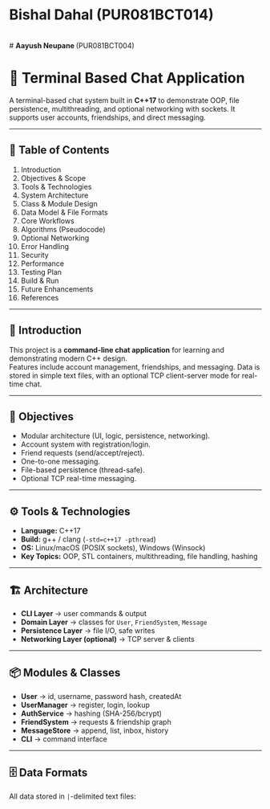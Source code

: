 # <b> Bishal Dahal </b> (PUR081BCT014)
</br>
# <b> Aayush Neupane </b> (PUR081BCT004)
</br>







# 💬 Terminal Based Chat Application

A terminal-based chat system built in **C++17** to demonstrate OOP, file persistence, multithreading, and optional networking with sockets. It supports user accounts, friendships, and direct messaging.

---

## 📑 Table of Contents
1. Introduction  
2. Objectives & Scope  
3. Tools & Technologies  
4. System Architecture  
5. Class & Module Design  
6. Data Model & File Formats  
7. Core Workflows  
8. Algorithms (Pseudocode)  
9. Optional Networking  
10. Error Handling  
11. Security  
12. Performance  
13. Testing Plan  
14. Build & Run  
15. Future Enhancements  
16. References  

---

## 📝 Introduction
This project is a **command-line chat application** for learning and demonstrating modern C++ design.  
Features include account management, friendships, and messaging. Data is stored in simple text files, with an optional TCP client-server mode for real-time chat.

---

## 🎯 Objectives
- Modular architecture (UI, logic, persistence, networking).  
- Account system with registration/login.  
- Friend requests (send/accept/reject).  
- One-to-one messaging.  
- File-based persistence (thread-safe).  
- Optional TCP real-time messaging.  

---

## ⚙️ Tools & Technologies
- **Language:** C++17  
- **Build:** g++ / clang (`-std=c++17 -pthread`)  
- **OS:** Linux/macOS (POSIX sockets), Windows (Winsock)  
- **Key Topics:** OOP, STL containers, multithreading, file handling, hashing  

---

## 🏗️ Architecture
- **CLI Layer** → user commands & output  
- **Domain Layer** → classes for `User`, `FriendSystem`, `Message`  
- **Persistence Layer** → file I/O, safe writes  
- **Networking Layer (optional)** → TCP server & clients  

---

## 📦 Modules & Classes
- **User** → id, username, password hash, createdAt  
- **UserManager** → register, login, lookup  
- **AuthService** → hashing (SHA-256/bcrypt)  
- **FriendSystem** → requests & friendship graph  
- **MessageStore** → append, list, inbox, history  
- **CLI** → command interface  

---

## 🗄️ Data Formats
All data stored in `|`-delimited text files:
